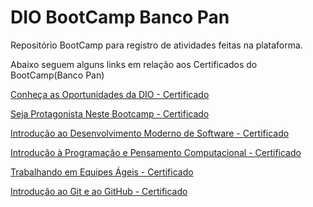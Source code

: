 # DIO BootCamp Banco Pan
Repositório BootCamp para registro de atividades feitas na plataforma.

Abaixo seguem alguns links em relação aos Certificados do BootCamp(Banco Pan)

[Conheça as Oportunidades da DIO - Certificado](https://www.dio.me/certificate/D0194269/share)

[Seja Protagonista Neste Bootcamp - Certificado](https://www.dio.me/certificate/3699C05D/share)

[Introdução ao Desenvolvimento Moderno de Software - Certificado](https://www.dio.me/certificate/E70D7CCF/share)

[Introdução à Programação e Pensamento Computacional - Certificado](https://www.dio.me/certificate/CBA68F8B/share)

[Trabalhando em Equipes Ágeis - Certificado](https://www.dio.me/certificate/AB6D9930/share)

[Introdução ao Git e ao GitHub - Certificado](https://www.dio.me/certificate/1E3BABEB/share)
